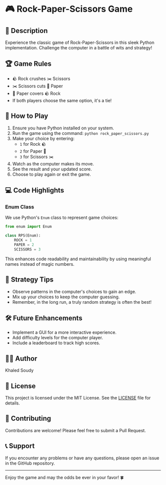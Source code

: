 # 🎮 Rock-Paper-Scissors Game

## 📖 Description

Experience the classic game of Rock-Paper-Scissors in this sleek Python implementation. Challenge the computer in a battle of wits and strategy!

## 🏆 Game Rules

- 🪨 Rock crushes ✂️ Scissors
- ✂️ Scissors cuts 📄 Paper
- 📄 Paper covers 🪨 Rock
- If both players choose the same option, it's a tie!

## 🚀 How to Play

1. Ensure you have Python installed on your system.
2. Run the game using the command: `python rock_paper_scissors.py`
3. Make your choice by entering:
   - `1` for Rock 🪨
   - `2` for Paper 📄
   - `3` for Scissors ✂️
4. Watch as the computer makes its move.
5. See the result and your updated score.
6. Choose to play again or exit the game.

## 💻 Code Highlights

### Enum Class
We use Python's `Enum` class to represent game choices:

```python
from enum import Enum

class RPS(Enum):
    ROCK = 1
    PAPER = 2
    SCISSORS = 3
```

This enhances code readability and maintainability by using meaningful names instead of magic numbers.

## 🧠 Strategy Tips

- Observe patterns in the computer's choices to gain an edge.
- Mix up your choices to keep the computer guessing.
- Remember, in the long run, a truly random strategy is often the best!

## 🛠️ Future Enhancements

- Implement a GUI for a more interactive experience.
- Add difficulty levels for the computer player.
- Include a leaderboard to track high scores.

## 👨‍💻 Author

Khaled Soudy

## 📄 License

This project is licensed under the MIT License. See the [LICENSE](LICENSE) file for details.

## 🤝 Contributing

Contributions are welcome! Please feel free to submit a Pull Request.

## 📞 Support

If you encounter any problems or have any questions, please open an issue in the GitHub repository.

---

Enjoy the game and may the odds be ever in your favor! 🍀
